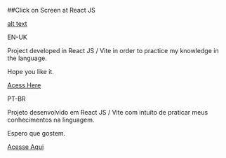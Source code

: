 ##Click on Screen at React JS

[alt text](./src/assets/preview.gif)

EN-UK

Project developed in React JS / Vite in order to practice my knowledge in the language.

Hope you like it.

[Acess Here]()

PT-BR

Projeto desenvolvido em React JS / Vite com intuíto de praticar meus conhecimentos na linguagem.

Espero que gostem.

[Acesse Aqui]()